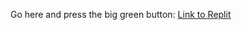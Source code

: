 Go here and press the big green button: [Link to Replit](https://replit.com/@Hydrazer/Minecart#bruh.txt)